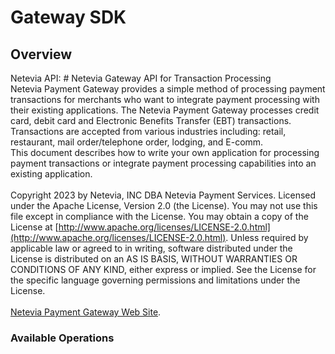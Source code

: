 # Gateway SDK


## Overview

Netevia API: # Netevia Gateway API for Transaction Processing<br>
Netevia Payment Gateway provides a simple method of processing payment transactions for merchants who want to integrate payment processing with their existing applications. The Netevia Payment Gateway processes credit card, debit card and Electronic Benefits Transfer (EBT) transactions. Transactions are accepted from various industries including: retail, restaurant, mail order/telephone order, lodging, and E-comm.<br>
This document describes how to write your own application for processing payment transactions or integrate payment processing capabilities into an existing application.<br><br>
  Copyright 2023 by Netevia, INC DBA Netevia Payment Services. Licensed under the Apache License, Version 2.0 (the License). You may not use this file except in compliance with the License. You may obtain a copy of the License at [http://www.apache.org/licenses/LICENSE-2.0.html](http://www.apache.org/licenses/LICENSE-2.0.html). Unless required by applicable law or agreed to in writing, software distributed under the License is distributed on an AS IS BASIS, WITHOUT WARRANTIES OR CONDITIONS OF ANY KIND, either express or implied. See the License for the specific language governing permissions and limitations under the License.<br><br>
[Netevia Payment Gateway Web Site](https://netevia.com/).<br>


### Available Operations

